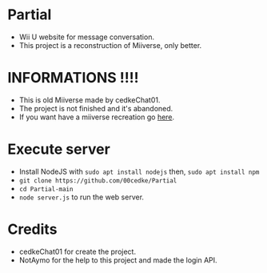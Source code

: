 # Partial
- Wii U website for message conversation.
- This project is a reconstruction of Miiverse, only better.

# INFORMATIONS !!!!
- This is old Miiverse made by cedkeChat01.
- The project is not finished and it's abandoned.
- If you want have a miiverse recreation go [here](https://github.com/InnoverseTeam).

# Execute server
- Install NodeJS with `sudo apt install nodejs` then, `sudo apt install npm`
- `git clone https://github.com/00cedke/Partial`
- `cd Partial-main`
- `node server.js` to run the web server.

# Credits
- cedkeChat01 for create the project.
- NotAymo for the help to this project and made the login API.
